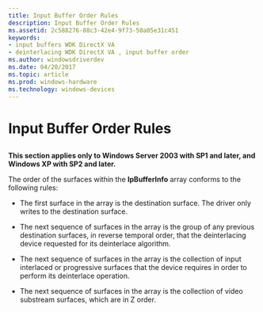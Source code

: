 ```yaml
---
title: Input Buffer Order Rules
description: Input Buffer Order Rules
ms.assetid: 2c588276-88c3-42e4-9f73-50a05e31c451
keywords:
- input buffers WDK DirectX VA
- deinterlacing WDK DirectX VA , input buffer order
ms.author: windowsdriverdev
ms.date: 04/20/2017
ms.topic: article
ms.prod: windows-hardware
ms.technology: windows-devices
---
```


# Input Buffer Order Rules


## <span id="ddk_input_buffer_order_rules_gg"></span><span id="DDK_INPUT_BUFFER_ORDER_RULES_GG"></span>


**This section applies only to Windows Server 2003 with SP1 and later, and Windows XP with SP2 and later.**

The order of the surfaces within the **lpBufferInfo** array conforms to the following rules:

-   The first surface in the array is the destination surface. The driver only writes to the destination surface.

-   The next sequence of surfaces in the array is the group of any previous destination surfaces, in reverse temporal order, that the deinterlacing device requested for its deinterlace algorithm.

-   The next sequence of surfaces in the array is the collection of input interlaced or progressive surfaces that the device requires in order to perform its deinterlace operation.

-   The next sequence of surfaces in the array is the collection of video substream surfaces, which are in Z order.

 

 





